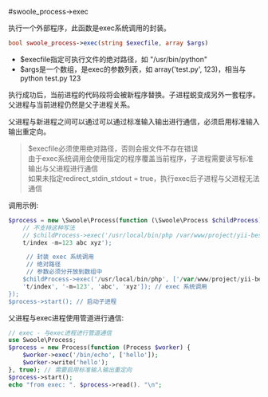 #swoole_process->exec

执行一个外部程序，此函数是exec系统调用的封装。
```php
bool swoole_process->exec(string $execfile, array $args)
```

* $execfile指定可执行文件的绝对路径，如 "/usr/bin/python"
* $args是一个数组，是exec的参数列表，如 array('test.py', 123)，相当与python test.py 123

执行成功后，当前进程的代码段将会被新程序替换。子进程蜕变成另外一套程序。父进程与当前进程仍然是父子进程关系。

父进程与新进程之间可以通过可以通过标准输入输出进行通信，必须启用标准输入输出重定向。

> $execfile必须使用绝对路径，否则会报文件不存在错误   
> 由于exec系统调用会使用指定的程序覆盖当前程序，子进程需要读写标准输出与父进程进行通信  
> 如果未指定redirect_stdin_stdout = true，执行exec后子进程与父进程无法通信  

调用示例:

```php
$process = new \Swoole\Process(function (\Swoole\Process $childProcess) {
    // 不支持这种写法
    // $childProcess->exec('/usr/local/bin/php /var/www/project/yii-best-practice/cli/yii 
	t/index -m=123 abc xyz');

     // 封装 exec 系统调用
     // 绝对路径
     // 参数必须分开放到数组中
    $childProcess->exec('/usr/local/bin/php', ['/var/www/project/yii-best-practice/cli/yii', 
	't/index', '-m=123', 'abc', 'xyz']); // exec 系统调用
});
$process->start(); // 启动子进程
```

父进程与exec进程使用管道进行通信:

```php
// exec - 与exec进程进行管道通信
use Swoole\Process;
$process = new Process(function (Process $worker) {
	$worker->exec('/bin/echo', ['hello']);
	$worker->write('hello');
}, true); // 需要启用标准输入输出重定向
$process->start();
echo "from exec: ". $process->read(). "\n";
```
